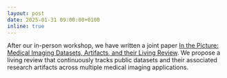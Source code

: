```yaml
---
layout: post
date: 2025-01-31 09:00:00+0100
inline: true
---
```


After our in-person workshop, we have written a joint paper [In the Picture: Medical Imaging Datasets, Artifacts, and their Living Review](https://arxiv.org/abs/2501.10727). We propose a living review that continuously tracks public datasets and their associated research artifacts across multiple medical imaging applications.
